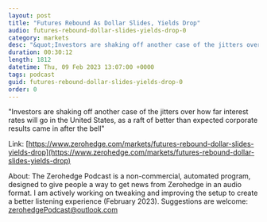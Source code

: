 ```yaml
---
layout: post
title: "Futures Rebound As Dollar Slides, Yields Drop"
audio: futures-rebound-dollar-slides-yields-drop-0
category: markets
desc: "&quot;Investors are shaking off another case of the jitters over how far interest rates will go in the United States, as a raft of better than expected corporate results came in after the bell&quot;"
duration: 00:30:12
length: 1812
datetime: Thu, 09 Feb 2023 13:07:00 +0000
tags: podcast
guid: futures-rebound-dollar-slides-yields-drop-0
order: 0
---
```

&quot;Investors are shaking off another case of the jitters over how far interest rates will go in the United States, as a raft of better than expected corporate results came in after the bell&quot;

Link: [https://www.zerohedge.com/markets/futures-rebound-dollar-slides-yields-drop](https://www.zerohedge.com/markets/futures-rebound-dollar-slides-yields-drop)

About: The Zerohedge Podcast is a non-commercial, automated program, designed to give people a way to get news from Zerohedge in an audio format.  I am actively working on tweaking and improving the setup to create a better listening experience (February 2023).  Suggestions are welcome: [zerohedgePodcast@outlook.com](mailto:zerohedgePodcast@outlook.com)